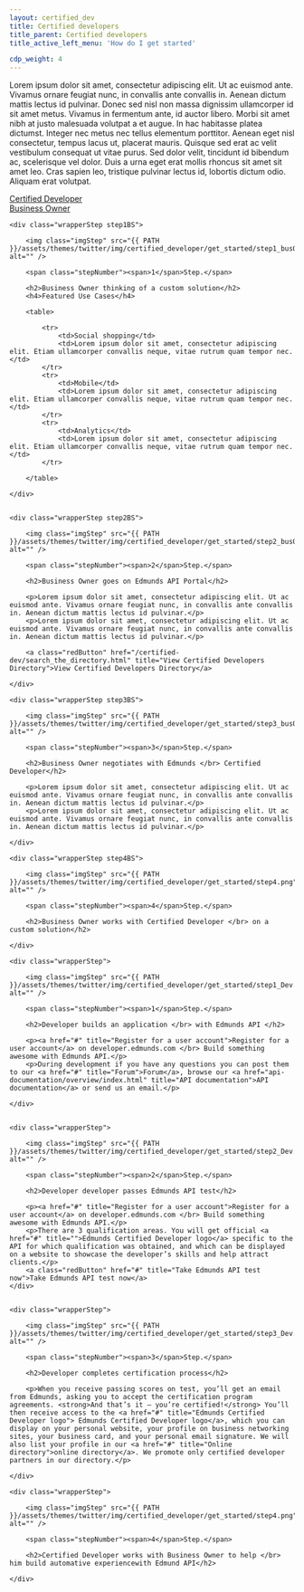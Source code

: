 ```yaml
---
layout: certified_dev
title: Certified developers
title_parent: Certified developers
title_active_left_menu: 'How do I get started'

cdp_weight: 4
---
```


Lorem ipsum dolor sit amet, consectetur adipiscing elit. Ut ac euismod ante. Vivamus ornare feugiat nunc, in convallis ante convallis in. Aenean dictum mattis lectus id pulvinar. Donec sed nisl non massa dignissim ullamcorper id sit amet metus. Vivamus in fermentum ante, id auctor libero. Morbi sit amet nibh at justo malesuada volutpat a et augue. In hac habitasse platea dictumst. Integer nec metus nec tellus elementum porttitor. Aenean eget nisl consectetur, tempus lacus ut, placerat mauris. Quisque sed erat ac velit vestibulum consequat ut vitae purus. Sed dolor velit, tincidunt id bibendum ac, scelerisque vel dolor. Duis a urna eget erat mollis rhoncus sit amet sit amet leo. Cras sapien leo, tristique pulvinar lectus id, lobortis dictum odio. Aliquam erat volutpat.

<div class="toggleLinks clearfix ">	
	<div>
		<a href="#/certified_developer">Certified Developer</a>
	</div>
	<div>
		<a class="activeToggle" href="#/business_owner">Business Owner</a>
	</div>
</div>


<div class="contentBusOwner">
	
	<div class="wrapperStep step1BS">
	
		<img class="imgStep" src="{{ PATH }}/assets/themes/twitter/img/certified_developer/get_started/step1_busOwner.png" alt="" />
		
		<span class="stepNumber"><span>1</span>Step.</span>
		
		<h2>Business Owner thinking of a custom solution</h2>
		<h4>Featured Use Cases</h4>
		
		<table>
			
			<tr>
				<td>Social shopping</td>
				<td>Lorem ipsum dolor sit amet, consectetur adipiscing elit. Etiam ullamcorper convallis neque, vitae rutrum quam tempor nec. </td>
			</tr>
			<tr>
				<td>Mobile</td>
				<td>Lorem ipsum dolor sit amet, consectetur adipiscing elit. Etiam ullamcorper convallis neque, vitae rutrum quam tempor nec. </td>
			</tr>
			<tr>
				<td>Analytics</td>
				<td>Lorem ipsum dolor sit amet, consectetur adipiscing elit. Etiam ullamcorper convallis neque, vitae rutrum quam tempor nec. </td>
			</tr>
		
		</table>
	
	</div>
	
	
	<div class="wrapperStep step2BS">
	
		<img class="imgStep" src="{{ PATH }}/assets/themes/twitter/img/certified_developer/get_started/step2_busOwner.png" alt="" />
		
		<span class="stepNumber"><span>2</span>Step.</span>
		
		<h2>Business Owner goes on Edmunds API Portal</h2>
		
		<p>Lorem ipsum dolor sit amet, consectetur adipiscing elit. Ut ac euismod ante. Vivamus ornare feugiat nunc, in convallis ante convallis in. Aenean dictum mattis lectus id pulvinar.</p>
		<p>Lorem ipsum dolor sit amet, consectetur adipiscing elit. Ut ac euismod ante. Vivamus ornare feugiat nunc, in convallis ante convallis in. Aenean dictum mattis lectus id pulvinar.</p>
		
		<a class="redButton" href="/certified-dev/search_the_directory.html" title="View Certified Developers Directory">View Certified Developers Directory</a>

	</div>
	
	<div class="wrapperStep step3BS">
	
		<img class="imgStep" src="{{ PATH }}/assets/themes/twitter/img/certified_developer/get_started/step3_busOwner.png" alt="" />
		
		<span class="stepNumber"><span>3</span>Step.</span>
		
		<h2>Business Owner negotiates with Edmunds </br> Certified Developer</h2>
		
		<p>Lorem ipsum dolor sit amet, consectetur adipiscing elit. Ut ac euismod ante. Vivamus ornare feugiat nunc, in convallis ante convallis in. Aenean dictum mattis lectus id pulvinar.</p>
		<p>Lorem ipsum dolor sit amet, consectetur adipiscing elit. Ut ac euismod ante. Vivamus ornare feugiat nunc, in convallis ante convallis in. Aenean dictum mattis lectus id pulvinar.</p>
		
	</div>
	
	<div class="wrapperStep step4BS">
	
		<img class="imgStep" src="{{ PATH }}/assets/themes/twitter/img/certified_developer/get_started/step4.png" alt="" />
		
		<span class="stepNumber"><span>4</span>Step.</span>
		
		<h2>Business Owner works with Сertified Developer </br> on a custom solution</h2>

	</div>
	

</div>



<div class="contentBusOwner">
	
	<div class="wrapperStep">
	
		<img class="imgStep" src="{{ PATH }}/assets/themes/twitter/img/certified_developer/get_started/step1_Dev.png" alt="" />
		
		<span class="stepNumber"><span>1</span>Step.</span>
		
		<h2>Developer builds an application </br> with Edmunds API </h2>
		
		<p><a href="#" title="Register for a user account">Register for a user account</a> on developer.edmunds.com </br> Build something awesome with Edmunds API.</p>
		<p>During development if you have any questions you can post them to our <a href="#" title="Forum">Forum</a>, browse our <a href="api-documentation/overview/index.html" title="API documentation">API documentation</a> or send us an email.</p>
	
	</div>
	
	
	<div class="wrapperStep">
	
		<img class="imgStep" src="{{ PATH }}/assets/themes/twitter/img/certified_developer/get_started/step2_Dev.png" alt="" />
		
		<span class="stepNumber"><span>2</span>Step.</span>
		
		<h2>Developer developer passes Edmunds API test</h2>
		
		<p><a href="#" title="Register for a user account">Register for a user account</a> on developer.edmunds.com </br> Build something awesome with Edmunds API.</p>
		<p>There are 3 qualification areas. You will get official <a href="#" title="">Edmunds Certified Developer logo</a> specific to the API for which qualification was obtained, and which can be displayed on a website to showcase the developer’s skills and help attract clients.</p>
		<a class="redButton" href="#" title="Take Edmunds API test now">Take Edmunds API test now</a>
	</div>
	
	
	<div class="wrapperStep">
	
		<img class="imgStep" src="{{ PATH }}/assets/themes/twitter/img/certified_developer/get_started/step3_Dev.png" alt="" />
		
		<span class="stepNumber"><span>3</span>Step.</span>
		
		<h2>Developer completes certification process</h2>
		
		<p>When you receive passing scores on test, you’ll get an email from Edmunds, asking you to accept the certification program agreements. <strong>And that’s it – you’re certified!</strong> You’ll then receive access to the <a href="#" title="Edmunds Certified Developer logo"> Edmunds Certified Developer logo</a>, which you can display on your personal website, your profile on business networking sites, your business card, and your personal email signature. We will also list your profile in our <a href="#" title="Online directory">online directory</a>. We promote only certified developer partners in our directory.</p>
		
	</div>
	
	<div class="wrapperStep">
	
		<img class="imgStep" src="{{ PATH }}/assets/themes/twitter/img/certified_developer/get_started/step4.png" alt="" />
		
		<span class="stepNumber"><span>4</span>Step.</span>
		
		<h2>Сertified Developer works with Business Owner to help </br> him build automative experiencewith Edmund API</h2>
		
	</div>

</div>


